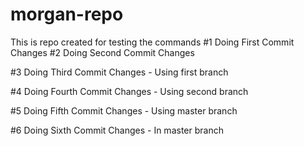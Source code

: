 # morgan-repo
This is repo created for testing the commands
#1 Doing First Commit Changes 
#2 Doing Second Commit Changes

#3 Doing Third Commit Changes - Using first branch

#4 Doing Fourth Commit Changes - Using second branch

#5 Doing Fifth Commit Changes - Using master branch

#6 Doing Sixth Commit Changes - In master branch


